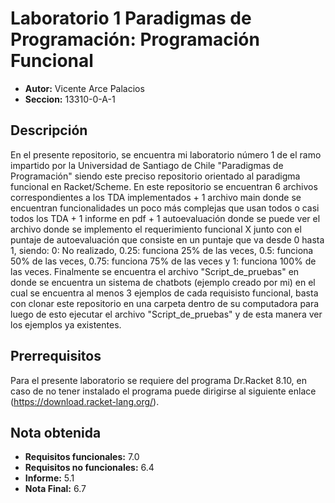 # Laboratorio 1 Paradigmas de Programación: Programación Funcional
* **Autor:** Vicente Arce Palacios
* **Seccion:** 13310-0-A-1

## Descripción
En el presente repositorio, se encuentra mi laboratorio número 1 de el ramo impartido por la Universidad de Santiago de Chile "Paradigmas de Programación" siendo este preciso repositorio orientado al paradigma funcional en Racket/Scheme.
En este repositorio se encuentran 6 archivos correspondientes a los TDA implementados + 1 archivo main donde se encuentran funcionalidades un poco más complejas que usan todos o casi todos los TDA + 1 informe en pdf + 1 autoevaluación donde se puede ver el archivo donde se implemento el requerimiento funcional X junto con el puntaje de autoevaluación que consiste en un puntaje que va desde 0 hasta 1, siendo: 0: No realizado, 0.25: funciona 25% de las veces, 0.5: funciona 50% de las veces, 0.75: funciona 75% de las veces y 1: funciona 100% de las veces.
Finalmente se encuentra el archivo "Script_de_pruebas" en donde se encuentra un sistema de chatbots (ejemplo creado por mi) en el cual se encuentra al menos 3 ejemplos de cada requisisto funcional, basta con clonar este repositorio en una carpeta dentro de su computadora para luego de esto ejecutar el archivo "Script_de_pruebas" y de esta manera ver los ejemplos ya existentes.
## Prerrequisitos
Para el presente laboratorio se requiere del programa Dr.Racket 8.10, en caso de no tener instalado el programa puede dirigirse al siguiente enlace (https://download.racket-lang.org/).
## Nota obtenida
* **Requisitos funcionales:** 7.0
* **Requisitos no funcionales:** 6.4
* **Informe:** 5.1
* **Nota Final:** 6.7

